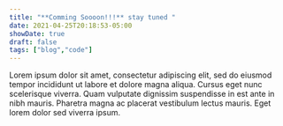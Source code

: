 ```yaml
---
title: "**Comming Soooon!!!** stay tuned "
date: 2021-04-25T20:18:53-05:00
showDate: true
draft: false
tags: ["blog","code"]
---
```

Lorem ipsum dolor sit amet, consectetur adipiscing elit, sed do eiusmod tempor incididunt ut labore et dolore magna aliqua. Cursus eget nunc scelerisque viverra. Quam vulputate dignissim suspendisse in est ante in nibh mauris. Pharetra magna ac placerat vestibulum lectus mauris. Eget lorem dolor sed viverra ipsum.
